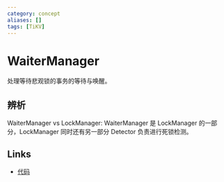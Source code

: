 ```yaml
---
category: concept
aliases: []
tags: [TiKV]
---
```

# WaiterManager

处理等待悲观锁的事务的等待与唤醒。

## 辨析

WaiterManager vs LockManager: WaiterManager 是 LockManager 的一部分，LockManager 同时还有另一部分 Detector 负责进行死锁检测。

## Links

- [代码](https://github.com/tikv/tikv/blob/515df8d552cce67111991fc6b205ec2905716c2b/src/server/lock_manager/waiter_manager.rs#L448)

